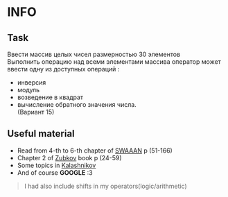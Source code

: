# INFO
## Task
Ввести массив целых чисел размерностью 30 элементов</br> Выполнить
операцию над всеми элементами массива оператор может ввести одну из доступных операций :
- инверсия
- модуль
-  возведение в квадрат
-  вычисление обратного значения числа.</br>
(Вариант 15)
##  Useful material
- Read from 4-th to 6-th chapter of  [SWAAAN][Swan] p (51-166)
- Chapter 2 of [Zubkov][Zubkov] book p (24-59)
- Some topics in [Kalashnikov][Kalashnikovs]
- And of course <b>GOOGLE</b> :3
> I had also include shifts in my operators(logic/arithmetic)


[Zubkov]:https://disk.yandex.by/i/OgZUXl7B6mj2hA
[Swan]: https://disk.yandex.by/i/xpeoXuSMzZFlOg
[Kalashnikovs]: https://disk.yandex.by/i/x8En2MnxEce8gA